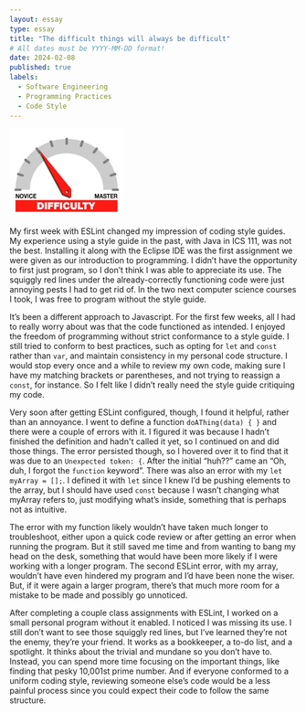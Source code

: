 ```yaml
---
layout: essay
type: essay
title: "The difficult things will always be difficult"
# All dates must be YYYY-MM-DD format!
date: 2024-02-08
published: true
labels:
  - Software Engineering
  - Programming Practices
  - Code Style
---
```


<img width="200px" class="rounded float-start pe-4" src="../img/difficulty/degree_difficulty.jpg">

My first week with ESLint changed my impression of coding style guides. My experience using a style guide in the past, with Java in ICS 111, was not the best. Installing it along with the Eclipse IDE was the first assignment we were given as our introduction to programming. I didn’t have the opportunity to first just program, so I don’t think I was able to appreciate its use. The squiggly red lines under the already-correctly functioning code were just annoying pests I had to get rid of. In the two next computer science courses I took, I was free to program without the style guide.

It’s been a different approach to Javascript. For the first few weeks, all I had to really worry about was that the code functioned as intended. I enjoyed the freedom of programming without strict conformance to a style guide. I still tried to conform to best practices, such as opting for ```let``` and ```const``` rather than ```var```, and maintain consistency in my personal code structure. I would stop every once and a while to review my own code, making sure I have my matching brackets or parentheses, and not trying to reassign a ```const```, for instance. So I felt like I didn’t really need the style guide critiquing my code.

Very soon after getting ESLint configured, though, I found it helpful, rather than an annoyance. I went to define a function ```doAThing(data) { }``` and there were a couple of errors with it. I figured it was because I hadn’t finished the definition and hadn't called it yet, so I continued on and did those things. The error persisted though, so I hovered over it to find that it was due to an ```Unexpected token: {```. After the initial “huh??” came an “Oh, duh, I forgot the ```function``` keyword”. There was also an error with my ```let myArray = [];```. I defined it with ```let``` since I knew I’d be pushing elements to the array, but I should have used ```const``` because I wasn’t changing what myArray refers to, just modifying what’s inside, something that is perhaps not as intuitive.

The error with my function likely wouldn’t have taken much longer to troubleshoot, either upon a quick code review or after getting an error when running the program. But it still saved me time and from wanting to bang my head on the desk, something that would have been more likely if I were working with a longer program. The second ESLint error, with my array, wouldn’t have even hindered my program and I’d have been none the wiser. But, if it were again a larger program, there’s that much more room for a mistake to be made and possibly go unnoticed. 

After completing a couple class assignments with ESLint, I worked on a small personal program without it enabled. I noticed I was missing its use. I still don’t want to see those squiggly red lines, but I’ve learned they’re not the enemy, they’re your friend. It works as a bookkeeper, a to-do list, and a spotlight. It thinks about the trivial and mundane so you don’t have to. Instead, you can spend more time focusing on the important things, like finding that pesky 10,001st prime number. And if everyone conformed to a uniform coding style, reviewing someone else’s code would be a less painful process since you could expect their code to follow the same structure.

